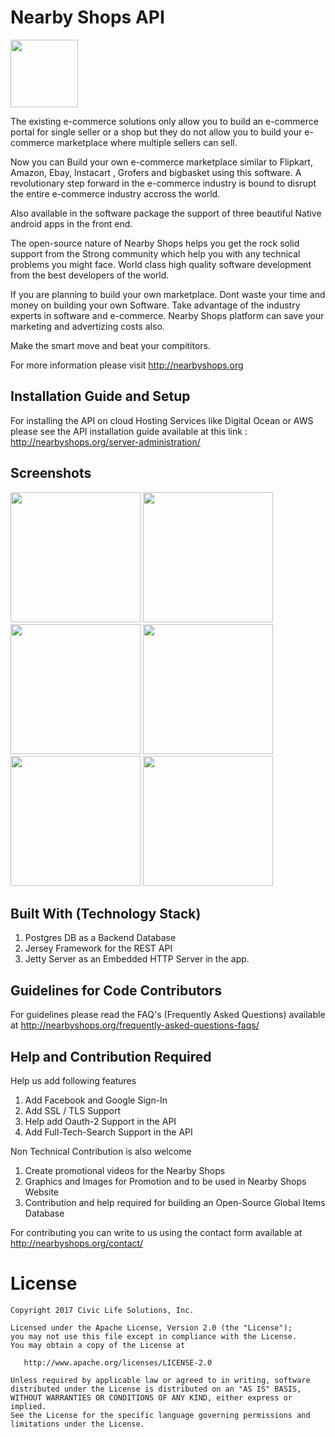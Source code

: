 

Nearby Shops API
==================

<img src="https://i1.wp.com/nearbyshops.org/wp-content/uploads/2017/02/backdrop_play_store.png" width="108">


The existing e-commerce solutions only allow you to build an e-commerce portal for single seller or a shop but they do not allow you to build your e-commerce marketplace where multiple sellers can sell. 

Now you can Build your own e-commerce marketplace similar to Flipkart, Amazon, Ebay, Instacart , Grofers and bigbasket using this software. A revolutionary step forward in the e-commerce industry is bound to disrupt the entire e-commerce industry accross the world. 

Also available in the software package the support of three beautiful Native android apps in the front end. 

The open-source nature of Nearby Shops helps you get the rock solid support from the Strong community which help you with any technical problems you might face. World class high quality software development from the best developers of the world. 

If you are planning to build your own marketplace. Dont waste your time and money on building your own Software. Take advantage of the industry experts in software and e-commerce. Nearby Shops platform can save your marketing and advertizing costs also. 

Make the smart move and beat your compititors. 


For more information please visit http://nearbyshops.org


Installation Guide and Setup
------------------------------

For installing the API on cloud Hosting Services like Digital Ocean or AWS please see the API installation guide available at this link : http://nearbyshops.org/server-administration/


Screenshots
-----------


<img src="https://i2.wp.com/nearbyshops.org/wp-content/uploads/2017/02/Screenshot_20170210-214201.png" width="208">  <img src="https://github.com/SumeetMoray/Nearby-Shops-Global-items-Database-app/blob/master/screenshots/gidb-item-categories-browse.png" width="208">  <img src="https://github.com/SumeetMoray/Nearby-Shops-Global-items-Database-app/blob/master/screenshots/gidb-items-browse.png" width="208">  <img src="https://github.com/SumeetMoray/Nearby-Shops-Global-items-Database-app/blob/master/screenshots/gidb-items-by-category.png" width="208">  <img src="https://i2.wp.com/nearbyshops.org/wp-content/uploads/2017/02/Screenshot_20170210-214209.png" width="208">  <img src="https://i2.wp.com/nearbyshops.org/wp-content/uploads/2017/02/Screenshot_20170224-075254.png" width="208">




Built With (Technology Stack)
-------------------------------

1. Postgres DB as a Backend Database
2. Jersey Framework for the REST API
3. Jetty Server as an Embedded HTTP Server in the app. 



Guidelines for Code Contributors
--------------------------------

For guidelines please read the FAQ's (Frequently Asked Questions) available at 
http://nearbyshops.org/frequently-asked-questions-faqs/


Help and Contribution Required
------------------------------

Help us add following features

1. Add Facebook and Google Sign-In 
2. Add SSL / TLS Support 
3. Help add Oauth-2 Support in the API
4. Add Full-Tech-Search Support in the API

Non Technical Contribution is also welcome 

1. Create promotional videos for the Nearby Shops
2. Graphics and Images for Promotion and to be used in Nearby Shops Website
3. Contribution and help required for building an Open-Source Global Items Database

For contributing you can write to us using the contact form available at http://nearbyshops.org/contact/


License
=======

    Copyright 2017 Civic Life Solutions, Inc.

    Licensed under the Apache License, Version 2.0 (the "License");
    you may not use this file except in compliance with the License.
    You may obtain a copy of the License at

       http://www.apache.org/licenses/LICENSE-2.0

    Unless required by applicable law or agreed to in writing, software
    distributed under the License is distributed on an "AS IS" BASIS,
    WITHOUT WARRANTIES OR CONDITIONS OF ANY KIND, either express or implied.
    See the License for the specific language governing permissions and
    limitations under the License.


 [1]: http://nearbyshops.org
 [snap]: https://oss.sonatype.org/content/repositories/snapshots/
